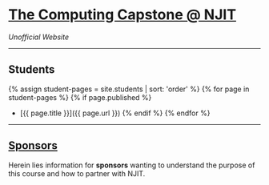 # [The Computing Capstone @ NJIT](/home)
_Unofficial Website_

<!-- Clickable icons -->
<a href="http://github.com/ywcc-capstone"><i class="fab fa-github"></i></a>
<a href="https://njit.gg/capstone"><i class="fab fa-discord"></i></a>
<a href="https://www.youtube.com/@ywcc.capstone.fall22"><i class="fab fa-youtube"></i></a>

<hr />

## Students
{% assign student-pages = site.students | sort: 'order' %}
{% for page in student-pages %}
    {% if page.published %}
* [{{ page.title }}]({{ page.url }})
    {% endif %}
{% endfor %}

<hr /> 

## [Sponsors]() 
Herein lies information for **sponsors** wanting to understand the purpose of
this course and how to partner with NJIT.


[Students]: /students/
[StartHere]: /students/start_here
[OpenHouse]: /students/open_house
[ProjectTracks]: /students/project_tracks
[MidtermDemo]: /students/midterm_demo
[FinalShowcase]: /students/final_showcase